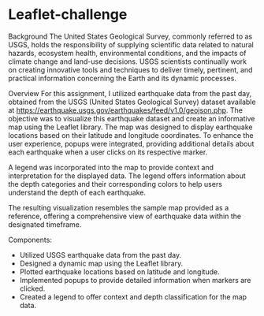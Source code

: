 # Leaflet-challenge
Background
The United States Geological Survey, commonly referred to as USGS, holds the responsibility of supplying scientific data related to natural hazards, ecosystem health, environmental conditions, and the impacts of climate change and land-use decisions. USGS scientists continually work on creating innovative tools and techniques to deliver timely, pertinent, and practical information concerning the Earth and its dynamic processes.

Overview
For this assignment, I utilized earthquake data from the past day, obtained from the USGS (United States Geological Survey) dataset available at https://earthquake.usgs.gov/earthquakes/feed/v1.0/geojson.php. The objective was to visualize this earthquake dataset and create an informative map using the Leaflet library. The map was designed to display earthquake locations based on their latitude and longitude coordinates. To enhance the user experience, popups were integrated, providing additional details about each earthquake when a user clicks on its respective marker.

A legend was incorporated into the map to provide context and interpretation for the displayed data. The legend offers information about the depth categories and their corresponding colors to help users understand the depth of each earthquake.

The resulting visualization resembles the sample map provided as a reference, offering a comprehensive view of earthquake data within the designated timeframe.

Components:
- Utilized USGS earthquake data from the past day.
- Designed a dynamic map using the Leaflet library.
- Plotted earthquake locations based on latitude and longitude.
- Implemented popups to provide detailed information when markers are clicked.
- Created a legend to offer context and depth classification for the map data.
